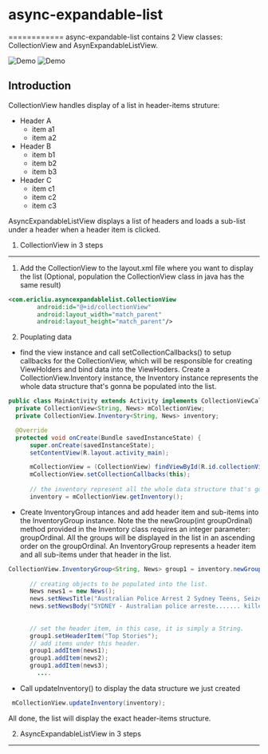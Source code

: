 # async-expandable-list
============
async-expandable-list contains 2 View classes: CollectionView and AsynExpandableListView.


![Demo](https://cloud.githubusercontent.com/assets/3691022/19348717/0d6c98ec-919b-11e6-97c3-a8ff782a059b.gif)  ![Demo](https://cloud.githubusercontent.com/assets/3691022/19406879/cb982648-92da-11e6-86bf-7c82e8505e6c.gif)

Introduction
-------------------
CollectionView handles display of a list in header-items struture:
   * Header A
       * item a1
       * item a2
   * Header B
       * item b1
       * item b2
       * item b3
   * Header C
       * item c1
       * item c2
       * item c3
       
       
AsyncExpandableListView displays a list of headers and loads a sub-list under a header when a header item is clicked.

 
 1. CollectionView in 3 steps
-------------------
1. Add the CollectionView to the layout.xml file where you want to display the list (Optional, population the CollectionView class in java has the same result)
```xml
<com.ericliu.asyncexpandablelist.CollectionView
        android:id="@+id/collectionView"
        android:layout_width="match_parent"
        android:layout_height="match_parent"/>

```

2. Pouplating data
  * find the view instance and call setCollectionCallbacks() to setup callbacks for the CollectionView, which will be responsible for creating ViewHolders and bind data into the ViewHoders.
    Create a CollectionView.Inventory instance, the Inventory instance represents the whole data structure that's gonna be populated into the list.
    
  
  ```java
 public class MainActivity extends Activity implements CollectionViewCallbacks<String, News> {
    private CollectionView<String, News> mCollectionView;
    private CollectionView.Inventory<String, News> inventory;

    @Override
    protected void onCreate(Bundle savedInstanceState) {
        super.onCreate(savedInstanceState);
        setContentView(R.layout.activity_main);

        mCollectionView = (CollectionView) findViewById(R.id.collectionView);
        mCollectionView.setCollectionCallbacks(this);
        
        // the inventory represent all the whole data structure that's gonna be populated into the list.
        inventory = mCollectionView.getInventory();

  ```
  * Create InventoryGroup intances and add header item and sub-items into the InventoryGroup instance.
  Note the the newGroup(int groupOrdinal) method provided in the Inventory class requires an integer parameter: groupOrdinal.
  All the groups will be displayed in the list in an ascending order on the groupOrdinal.
    An InventoryGroup represents a header item and all sub-items under that header in the list.
    
    
  ```java
  CollectionView.InventoryGroup<String, News> group1 = inventory.newGroup(0); // groupOrdinal dictates the sequence of groups in an ascending orider
        
        // creating objects to be populated into the list.
        News news1 = new News();
        news.setNewsTitle("Australian Police Arrest 2 Sydney Teens, Seize Knives");
        news.setNewsBody("SYDNEY - Australian police arreste....... killed 202, including 88 Australians, police said.");  
        
        
        // set the header item, in this case, it is simply a String.
        group1.setHeaderItem("Top Stories");
        // add items under this header.
        group1.addItem(news1);
        group1.addItem(news2);
        group1.addItem(news3);
          ....
  
  ```
  
  * Call updateInventory() to display the data structure we just created
  ```java
   mCollectionView.updateInventory(inventory);
  ```
  All done, the list will display the exact header-items structure. 
  
   2. AsyncExpandableListView in 3 steps
-------------------
